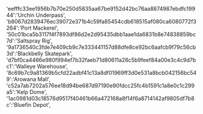 'eefffc33ee1956b7b70e250d5835aa67be9152d42bc76aa8874987ebdfc19944':'Urchin Underpass',
'b8067d2839476ec39072e371b4c59fa85454cdb618515af080ca6080772f3264':'Port Mackerel',
'50c01bca5b3117f4f7893df86d2e2d95435dbb1aae1da6831b8e74838859bc7d':'Saltspray Rig',
'9a1736540c3fde7e409cb9c7e333441157d88dfe8ce92bc6aafcb9f79c56cb3d':'Blackbelly Skatepark',
'd7bf0ca4466e980f994ef7b32faeb71d80611a28c5b9feef84a00e3c4c9d7bc1':'Walleye Warehouse',
'8c69b7c9a81369b5cfd22adbf41c13a8df01969ff3d0e531a8bcb042156bc549':'Arowana Mall',
'c52a7ab7202a576ee18d94be687d97190e90fdcc25fc4b1591c1a8e0c1c299a5':'Kelp Dome',
'1ac0981d03c18576d9517f40461b66a472168a8f14f6a8714142af9805df7b8c':'Bluefin Depot',
